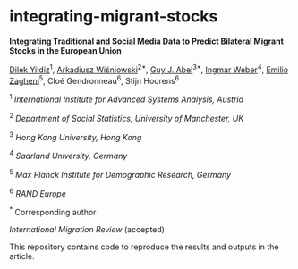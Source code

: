 # integrating-migrant-stocks

**Integrating Traditional and Social Media Data to Predict Bilateral Migrant Stocks in the European Union**

[Dilek Yildiz](https://iiasa.ac.at/staff/dilek-yildiz)<sup>1</sup>, [Arkadiusz Wiśniowski](https://www.research.manchester.ac.uk/portal/a.wisniowski.html)<sup>2\*</sup>, [Guy J. Abel](https://guyabel.com/)<sup>3*</sup>, [Ingmar Weber](https://ingmarweber.de/)<sup>4</sup>, [Emilio Zagheni](https://www.demogr.mpg.de/en/about_us_6113/staff_directory_1899/emilio_zagheni_2243)<sup>5</sup>, 
Cloé Gendronneau<sup>6</sup>, Stijn Hoorens<sup>6</sup> 

<sup>1</sup> *International Institute for Advanced Systems Analysis, Austria*

<sup>2</sup> *Department of Social Statistics, University of Manchester, UK*

<sup>3</sup> *Hong Kong University, Hong Kong*

<sup>4</sup> *Saarland University, Germany*

<sup>5</sup> *Max Planck Institute for Demographic Research, Germany*

<sup>6</sup> *RAND Europe*

<sup>*</sup> Corresponding author

*International Migration Review* (accepted)

This repository contains code to reproduce the results and outputs in the article.
